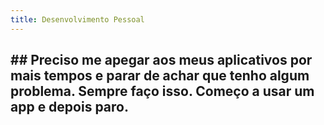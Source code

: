 ```yaml
---
title: Desenvolvimento Pessoal
---
```


## ## Preciso me apegar aos meus aplicativos por mais tempos e parar de achar que tenho algum problema. Sempre faço isso. Começo a usar um app e depois paro.
